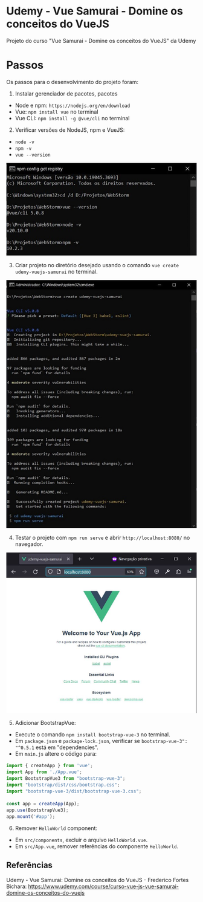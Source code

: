 # Udemy - Vue Samurai - Domine os conceitos do VueJS

Projeto do curso "Vue Samurai - Domine os conceitos do VueJS" da Udemy


# Passos

Os passos para o desenvolvimento do projeto foram:

1. Instalar gerenciador de pacotes, pacotes
- Node e npm: `https://nodejs.org/en/download`
- Vue: `npm install vue` no terminal
- Vue CLI: `npm install -g @vue/cli` no terminal

2. Verificar versões de NodeJS, npm e VueJS:
- `node -v`
- `npm -v`
- `vue --version`

![Image-01-cmd-NpmNodeVue-Versions](/printscreens/Image-01-cmd-NpmNodeVue-Versions.jpg)

3. Criar projeto no diretório desejado usando o comando `vue create udemy-vuejs-samurai` no terminal.

![Image-02-cmd-VueCreate](/printscreens/Image-02-cmd-VueCreate.jpg)

4. Testar o projeto com `npm run serve` e abrir `http://localhost:8080/` no navegador.

![Image-03-NpmRunServe-localhost](/printscreens/Image-03-NpmRunServe-localhost.jpg)

5. Adicionar BootstrapVue: 
- Execute o comando `npm install bootstrap-vue-3` no terminal.
- Em `package.json` e `package-lock.json`, verificar se `bootstrap-vue-3": "^0.5.1` está em "dependencies".
- Em `main.js` altere o código para:
```javascript
import { createApp } from 'vue';
import App from './App.vue';
import BootstrapVue3 from "bootstrap-vue-3";
import "bootstrap/dist/css/bootstrap.css";
import "bootstrap-vue-3/dist/bootstrap-vue-3.css";

const app = createApp(App);
app.use(BootstrapVue3);
app.mount('#app');
```

6. Remover `HelloWorld` component:
- Em `src/components`, excluir o arquivo `HelloWorld.vue`.
- Em `src/App.vue`, remover referências do componente `HelloWorld`.


## Referências
Udemy - Vue Samurai: Domine os conceitos do VueJS - Frederico Fortes Bichara:
https://www.udemy.com/course/curso-vue-js-vue-samurai-domine-os-conceitos-do-vuejs